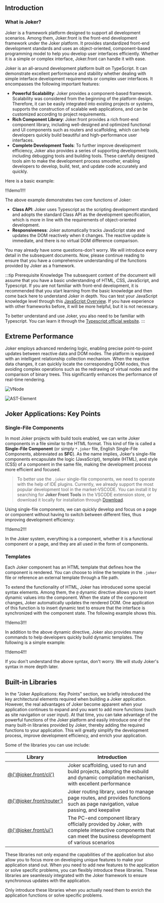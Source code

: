 ## Introduction

### What is Joker?

Joker is a framework platform designed to support all development scenarios. Among them, Joker.front is the front-end development framework under the Joker platform. It provides standardized front-end development standards and uses an object-oriented, component-based programming model to help you develop user interfaces efficiently. Whether it is a simple or complex interface, Joker.front can handle it with ease.

Joker is an all-around development platform built on TypeScript. It can demonstrate excellent performance and stability whether dealing with simple interface development requirements or complex user interfaces. It encompasses the following important features:

-   **Powerful Scalability**: Joker provides a component-based framework. Scalability was considered from the beginning of the platform design. Therefore, it can be easily integrated into existing projects or systems, supports the construction of scalable web applications, and can be customized according to project requirements.
-   **Rich Component Library**: Joker.front provides a rich front-end component library, including well-designed and optimized functional and UI components such as routers and scaffolding, which can help developers quickly build beautiful and high-performance user interfaces.
-   **Complete Development Tools**: To further improve development efficiency, Joker also provides a series of supporting development tools, including debugging tools and building tools. These carefully designed tools aim to make the development process smoother, enabling developers to develop, build, test, and update code accurately and quickly.

Here is a basic example:

!!!demo1!!!

The above example demonstrates two core functions of Joker:

-   **Class API**: Joker uses Typescript as the scripting development standard and adopts the standard Class API as the development specification, which is more in line with the requirements of object-oriented development.
-   **Responsiveness**: Joker automatically tracks JavaScript state and updates the DOM reactively when it changes. The reactive update is immediate, and there is no virtual DOM difference comparison.

You may already have some questions-don't worry. We will introduce every detail in the subsequent documents. Now, please continue reading to ensure that you have a comprehensive understanding of the functions provided by Joker as a framework.

:::tip Prerequisite Knowledge
The subsequent content of the document will assume that you have a basic understanding of HTML, CSS, JavaScript, and Typescript. If you are not familiar with front-end development, it is recommended that you start learning from the basic knowledge and then come back here to understand Joker in depth. You can test your JavaScript knowledge level through this [JavaScript Overview](https://developer.mozilla.org/zh-CN/docs/Web/JavaScript/A_re-introduction_to_JavaScript). If you have experience with other frameworks before, it will be more helpful, but it is not necessary.

To better understand and use Joker, you also need to be familiar with Typescript. You can learn it through the [Typescript official website](https://www.typescriptlang.org/).
:::

## Extreme Performance

Joker employs advanced rendering logic, enabling precise point-to-point updates between reactive data and DOM nodes. The platform is equipped with an intelligent relationship collection mechanism. When the reactive data changes, it can quickly locate the corresponding DOM nodes, thus avoiding complex operations such as the redrawing of virtual nodes and the comparison of binary trees. This significantly enhances the performance of real-time rendering.

![VNode](/base/render.png)

![AST-Element](/base/ast-element.png)

## Joker Applications: Key Points

### Single-File Components

In most Joker projects with build tools enabled, we can write Joker components in a file similar to the HTML format. This kind of file is called a **Single-File Component** (or simply `*.joker` file, English Single-File Components, abbreviated as **SFC**). As the name implies, Joker's single-file components encapsulate the logic (JavaScript), template (HTML), and style (CSS) of a component in the same file, making the development process more efficient and focused.

> To better use the `.joker` single-file components, we need to operate with the help of IDE plugins. Currently, we already support the most popular development tool in the market-VSCODE. You can install it by searching for **Joker Front Tools** in the VSCODE extension store, or download it locally for installation through [Download](https://marketplace.visualstudio.com/items?itemName=JokerZohar.joker-front-tools).

Using single-file components, we can quickly develop and focus on a page or component without having to switch between different files, thus improving development efficiency:

!!!demo2!!!

In the Joker system, everything is a component, whether it is a functional component or a page, and they are all used in the form of components.

### Templates

Each Joker component has an HTML template that defines how the component is rendered. You can choose to inline the template in the `.joker` file or reference an external template through a file path.

To extend the functionality of HTML, Joker has introduced some special syntax elements. Among them, the `@` dynamic directive allows you to insert dynamic values into the component. When the state of the component changes, Joker automatically updates the rendered DOM. One application of this function is to insert dynamic text to ensure that the interface is synchronized with the component state. The following example shows this.

!!!demo3!!!

In addition to the above dynamic directive, Joker also provides many commands to help developers quickly build dynamic templates. The following is a simple example:

!!!demo4!!!

If you don't understand the above syntax, don't worry. We will study Joker's syntax in more depth later.

## Built-in Libraries

In the "Joker Applications: Key Points" section, we briefly introduced the key architectural elements required when building a Joker application. However, the real advantages of Joker become apparent when your application continues to expand and you want to add more functions (such as site navigation or user input). At that time, you can take advantage of the powerful functions of the Joker platform and easily introduce one of the many built-in libraries provided by Joker, thereby adding the required functions to your application. This will greatly simplify the development process, improve development efficiency, and enrich your application.

Some of the libraries you can use include:

| Library                                          | Introduction                                                                                                                                                |
| ------------------------------------------------ | ----------------------------------------------------------------------------------------------------------------------------------------------------------- |
| [@('@joker.front/cli')](/cli/introduction)       | Joker scaffolding, used to run and build projects, adopting the esbuild and dynamic compilation mechanism, with excellent performance                       |
| [@('@joker.front/router')](/router/introduction) | Joker routing library, used to manage page routes, and provides functions such as page navigation, value passing, and keepalive                             |
| [@('@joker.front/ui')](http://ui.jokers.pub)     | The PC-end component library officially provided by Joker, with complete interactive components that can meet the business development of various scenarios |

These libraries not only expand the capabilities of the application but also allow you to focus more on developing unique features to make your application stand out. When you need to add new features to the application or solve specific problems, you can flexibly introduce these libraries. These libraries are seamlessly integrated with the Joker framework to ensure synchronous updates with the application.

Only introduce these libraries when you actually need them to enrich the application functions or solve specific problems.
